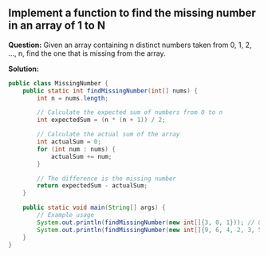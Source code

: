 ## Implement a function to find the missing number in an array of 1 to N

**Question:** Given an array containing n distinct numbers taken from 0, 1, 2, ..., n, find the one that is missing from the array.

**Solution:**
```java
public class MissingNumber {
    public static int findMissingNumber(int[] nums) {
        int n = nums.length;

        // Calculate the expected sum of numbers from 0 to n
        int expectedSum = (n * (n + 1)) / 2;

        // Calculate the actual sum of the array
        int actualSum = 0;
        for (int num : nums) {
            actualSum += num;
        }

        // The difference is the missing number
        return expectedSum - actualSum;
    }

    public static void main(String[] args) {
        // Example usage
        System.out.println(findMissingNumber(new int[]{3, 0, 1})); // Output: 2
        System.out.println(findMissingNumber(new int[]{9, 6, 4, 2, 3, 5, 7, 0, 1})); // Output: 8
    }
}
